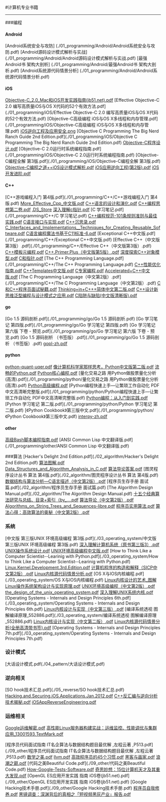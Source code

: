 #计算机专业书籍


******
###编程

#### Android 
 [Android系统安全与攻防]                (./01_programming/Android/Android系统安全与攻防.pdf)
 [Android源码设计模式解析与实战] (./01_programming/Android/Android源码设计模式解析与实战.pdf)
 [最强Android书 架构大剖析]          (./01_programming/Android/最强Android书 架构大剖析.pdf)
 [Android系统源代码情景分析]       (./01_programming/Android/Android系统源代码情景分析.pdf)

#### iOS 
[Objective-C_2.0_Mac和iOS开发实践指南(jb51.net).pdf](./01_programming/iOS/Objective-C_2.0_Mac和iOS开发实践指南(jb51.net).pdf)
[Effective Objective-C 2.0  编写高质量iOS与OS X代码的52个有效方法.pdf](./01_programming/iOS/Effective Objective-C 2.0  编写高质量iOS与OS X代码的52个有效方法.pdf)
[Objective-C高级编程 iOS与OS X多线程和内存管理.pdf](./01_programming/iOS/Objective-C高级编程 iOS与OS X多线程和内存管理.pdf)
[iOS逆向工程及应用安全.png](./01_programming/iOS/iOS逆向工程及应用安全.png)
[Objective C Programming The Big Nerd Ranch Guide 2nd Edition.pdf](./01_programming/iOS/Objective C Programming The Big Nerd Ranch Guide 2nd Edition.pdf)
[Objective-C程序设计.pdf](./01_programming/iOS/Objective-C程序设计.pdf)
[Objective-C 2.0运行时系统编程指南.pdf](./01_programming/iOS/Objective-C 2.0运行时系统编程指南.pdf)
[Objective-C编程全解 第3版.pdf](./01_programming/iOS/Objective-C编程全解 第3版.pdf)
[Objective-C编程之道++iOS设计模式解析.pdf](./01_programming/iOS/Objective-C编程之道++iOS设计模式解析.pdf)
[iOS应用逆向工程(第2版).pdf](./01_programming/iOS/iOS应用逆向工程(第2版).pdf)
[iOS开发进阶.pdf](./01_programming/iOS/iOS开发进阶.pdf)



#### C++ 

[C++游戏编程入门  第4版.pdf](./01_programming/C++/C++游戏编程入门  第4版.pdf)
[More_Effective_Cpp_中文版.pdf](./01_programming/C++/More_Effective_Cpp_中文版.pdf)
[C++语言的设计和演化.pdf](./01_programming/C++/C++语言的设计和演化.pdf)
[C++编程思想第二卷.pdf](./01_programming/C++/C++编程思想第二卷.pdf)
[.DS_Store](./01_programming/C++/.DS_Store)
[深入理解c指针.pdf](./01_programming/C++/深入理解c指针.pdf)
[C 学习笔记.pdf](./01_programming/C++/C 学习笔记.pdf)
[C++编程规范-101条规则准则与最佳实践.pdf](./01_programming/C++/C++编程规范-101条规则准则与最佳实践.pdf)
[C语言接口与实现.pdf](./01_programming/C++/C语言接口与实现.pdf)
[C++沉思录.pdf](./01_programming/C++/C++沉思录.pdf)
[C_Interfaces_and_Implementations__Techniques_for_Creating_Reusable_Software.pdf](./01_programming/C++/C_Interfaces_and_Implementations__Techniques_for_Creating_Reusable_Software.pdf)
[C语言编程魔法书基于C11标准-6.pdf](./01_programming/C++/C语言编程魔法书基于C11标准-6.pdf)
[Exceptional C++中文版.pdf](./01_programming/C++/Exceptional C++中文版.pdf)
[Effective C++（中文版第3版）.pdf](./01_programming/C++/Effective C++（中文版第3版）.pdf)
[C++模板元编程.pdf](./01_programming/C++/C++模板元编程.pdf)
[C++.Primer.Plus（中文版第5版）.pdf](./01_programming/C++/C++.Primer.Plus（中文版第5版）.pdf)
[深度探索C++对象模型.pdf](./01_programming/C++/深度探索C++对象模型.pdf)
[C和指针.pdf](./01_programming/C++/C和指针.pdf)
[The C++ Programming Language.pdf](./01_programming/C++/The C++ Programming Language.pdf)
[C++性能优化指南.pdf](./01_programming/C++/C++性能优化指南.pdf)
[C++Templates中文版.pdf](./01_programming/C++/C++Templates中文版.pdf)
[C专家编程.pdf](./01_programming/C++/C专家编程.pdf)
[Accelerated+C++中文版.pdf](./01_programming/C++/Accelerated+C++中文版.pdf)
[The C Programming Language（中文第2版）.pdf](./01_programming/C++/The C Programming Language（中文第2版）.pdf)
[C和C++程序员面试秘籍.pdf](./01_programming/C++/C和C++程序员面试秘籍.pdf)
[Thinking+in+C+++简体中文第二版.pdf](./01_programming/C++/Thinking+in+C+++简体中文第二版.pdf)
[C++设计新思维泛型编程与设计模式之应用.pdf](./01_programming/C++/C++设计新思维泛型编程与设计模式之应用.pdf)
[C陷阱与缺陷(中文版清晰版).pdf](./01_programming/C++/C陷阱与缺陷(中文版清晰版).pdf)


#### go
[Go 1.5 源码剖析.pdf](./01_programming/go/Go 1.5 源码剖析.pdf)
[Go 学习笔记 第四版.pdf](./01_programming/go/Go 学习笔记 第四版.pdf)
[Go 学习笔记 第六版 下卷 - 预览.pdf](./01_programming/go/Go 学习笔记 第六版 下卷 - 预览.pdf)
[Go 1.5 源码剖析 （书签版）.pdf](./01_programming/go/Go 1.5 源码剖析 （书签版）.pdf)
[gopl-zh.pdf](./01_programming/go/gopl-zh.pdf)

#### python
[python-quant-uqer.pdf](./01_programming/python/python-quant-uqer.pdf)
[像计算机科学家那样思考，Python中文版第二版.pdf](./01_programming/python/像计算机科学家那样思考，Python中文版第二版.pdf)
[流畅的Python.pdf](./01_programming/python/流畅的Python.pdf)
[Python核心编程.pdf](./01_programming/python/Python核心编程.pdf)
[量化交易之路 用Python做股票量化分析(高清).pdf](./01_programming/python/量化交易之路 用Python做股票量化分析(高清).pdf)
[Python高级编程.pdf](./01_programming/python/Python高级编程.pdf)
[Python编程快速上手—让繁琐工作自动化 PDF中文高清晰完整版.pdf](./01_programming/python/Python编程快速上手—让繁琐工作自动化 PDF中文高清晰完整版.pdf)
[Python编程：从入门到实践.pdf](./01_programming/python/Python编程：从入门到实践.pdf)
[Python 学习笔记 第二版.pdf](./01_programming/python/Python 学习笔记 第二版.pdf)
[《Python Cookbook》第三版中文.pdf](./01_programming/python/《Python Cookbook》第三版中文.pdf)
[interpy-zh.pdf](./01_programming/python/interpy-zh.pdf)

#### other
[高级Bash脚本编程指南.pdf](./01_programming/other/高级Bash脚本编程指南.pdf)
[ANSI Common Lisp 中文翻译版.pdf](./01_programming/other/ANSI Common Lisp 中文翻译版.pdf)


###算法
[Hacker's Delight 2nd Edition.pdf](./02_algorithm/Hacker's Delight 2nd Edition.pdf)
[算法图解.pdf](./02_algorithm/算法图解.pdf)
[Data_Structures_and_Algorithm_Analysis_in_C.pdf](./02_algorithm/Data_Structures_and_Algorithm_Analysis_in_C.pdf)
[算法导论答案.pdf](./02_algorithm/算法导论答案.pdf)
[图灵程序设计丛书 算法 第4版.pdf](./02_algorithm/图灵程序设计丛书 算法 第4版.pdf)
[数据结构与算法分析—C语言描述（中文第2版）.pdf](./02_algorithm/数据结构与算法分析—C语言描述（中文第2版）.pdf)
[程序员生存手册 面试篇.pdf](./02_algorithm/程序员生存手册 面试篇.pdf)
[The Algorithm Design Manual.pdf](./02_algorithm/The Algorithm Design Manual.pdf)
[十五个经典算法研究与总结、目录+索引（by_....pdf](./02_algorithm/十五个经典算法研究与总结、目录+索引（by_....pdf)
[算法导论（中文第2版）.pdf](./02_algorithm/算法导论（中文第2版）.pdf)
[Algorithms_on_String_Trees_and_Sequences-libre.pdf](./02_algorithm/Algorithms_on_String_Trees_and_Sequences-libre.pdf)
[程序员实用算法.pdf](./02_algorithm/程序员实用算法.pdf)
[算法心得：高效算法的奥秘（中文第2版）.pdf](./02_algorithm/算法心得：高效算法的奥秘（中文第2版）.pdf)


### 系统
[中文版 第三版UNIX 环境高级编程 第3版.pdf](./03_operating_system/中文版 第三版UNIX 环境高级编程 第3版.pdf)
[深入理解计算机系统（原书第三版3）.pdf](./03_operating_system/深入理解计算机系统（原书第三版3）.pdf)
[UNIX操作系统设计.pdf](./03_operating_system/UNIX操作系统设计.pdf)
[UNIX环境高级编程中文版.pdf](./03_operating_system/UNIX环境高级编程中文版.pdf)
[How to Think Like a Computer Scientist--Learinig with Python.pdf](./03_operating_system/How to Think Like a Computer Scientist--Learinig with Python.pdf)
[Linux.Kernel.Development.3rd.Edition.pdf](./03_operating_system/Linux.Kernel.Development.3rd.Edition.pdf)
[计算机程序的构造和解释（SICP中文第2版）.pdf](./03_operating_system/计算机程序的构造和解释（SICP中文第2版）.pdf)
[Linux内核源代码情景分析.pdf](./03_operating_system/Linux内核源代码情景分析.pdf)
[OS X与IOS内核编程.pdf](./03_operating_system/OS X与IOS内核编程.pdf)
[Linux内核设计的艺术_图解Linux操作系统架构设计与实现原理.pdf](./03_operating_system/Linux内核设计的艺术_图解Linux操作系统架构设计与实现原理.pdf)
[UNIX环境高级编程（中文第2版）.pdf](./03_operating_system/UNIX环境高级编程（中文第2版）.pdf)
[the_design_of_the_unix_operating_system.pdf](./03_operating_system/the_design_of_the_unix_operating_system.pdf)
[深入理解UNIX系统内核.pdf](./03_operating_system/深入理解UNIX系统内核.pdf)
[Operating Systems - Internals and Design Principles 6th.pdf](./03_operating_system/Operating Systems - Internals and Design Principles 6th.pdf)
[Linux内核设计与实现（中文第三版）.pdf](./03_operating_system/Linux内核设计与实现（中文第三版）.pdf)
[编译系统透视  图解编译原理_552886.pdf](./03_operating_system/编译系统透视  图解编译原理_552886.pdf)
[Linux内核设计与实现（中文第二版）.pdf](./03_operating_system/Linux内核设计与实现（中文第二版）.pdf)
[Linux内核源代码情景分析(全册高清带书签).pdf](./03_operating_system/Linux内核源代码情景分析(全册高清带书签).pdf)
[Operating Systems - Internals and Design Principles 7th.pdf](./03_operating_system/Operating Systems - Internals and Design Principles 7th.pdf)


### 设计模式
[大话设计模式.pdf(./04_pattern/大话设计模式.pdf)


### 逆向相关
[SO hook技术汇总.pdf](./05_reverse/SO hook技术汇总.pdf)
[Hacking.and.Securing.iOS.Applications.Jan.2012.pdf](./05_reverse/Hacking.and.Securing.iOS.Applications.Jan.2012.pdf)
[C++反汇编与逆向分析技术揭秘.pdf](./05_reverse/C++反汇编与逆向分析技术揭秘.pdf)
[iOSAppReverseEngineering.pdf](./05_reverse/iOSAppReverseEngineering.pdf)


### 运维相关
[Google运维解密.pdf](./07_devops/Google运维解密.pdf)
[高性能Linux服务器构建实战：运维监控、性能调优与集群应用_13001593.TextMark.pdf](./07_devops/高性能Linux服务器构建实战：运维监控、性能调优与集群应用_13001593.TextMark.pdf)


[程序员代码面试指南 IT名企算法与数据结构题目最优解 ,左程云著 ,P513.pdf](./09_other/程序员代码面试指南 IT名企算法与数据结构题目最优解 ,左程云著 ,P513.pdf)
[数学之美.pdf](./09_other/数学之美.pdf)
[llvm.pdf](./09_other/llvm.pdf)
[高效程序员的45个习惯.pdf](./09_other/高效程序员的45个习惯.pdf)
[黑客与画家.pdf](./09_other/黑客与画家.pdf)
[浪潮之巅.pdf](./09_other/浪潮之巅.pdf)
[代码之美Beautiful Code.pdf](./09_other/代码之美Beautiful Code.pdf)
[How-Google-Tests-Software.pdf](./09_other/How-Google-Tests-Software.pdf)
[奇思妙想：15位计算机天才及其重大发现.pdf](./09_other/奇思妙想：15位计算机天才及其重大发现.pdf)
[OpenGL ES应用开发实践 指南 iOS卷(jb51.net).pdf](./09_other/OpenGL ES应用开发实践 指南 iOS卷(jb51.net).pdf)
[Google Hacking技术手册.pdf](./09_other/Google Hacking技术手册.pdf)
[程序员自我修养.pdf](./09_other/程序员自我修养.pdf)
[黑镜调查：深渊背后的真相之「短视频黑灰产业」报告.pdf](./09_other/黑镜调查：深渊背后的真相之「短视频黑灰产业」报告.pdf)


